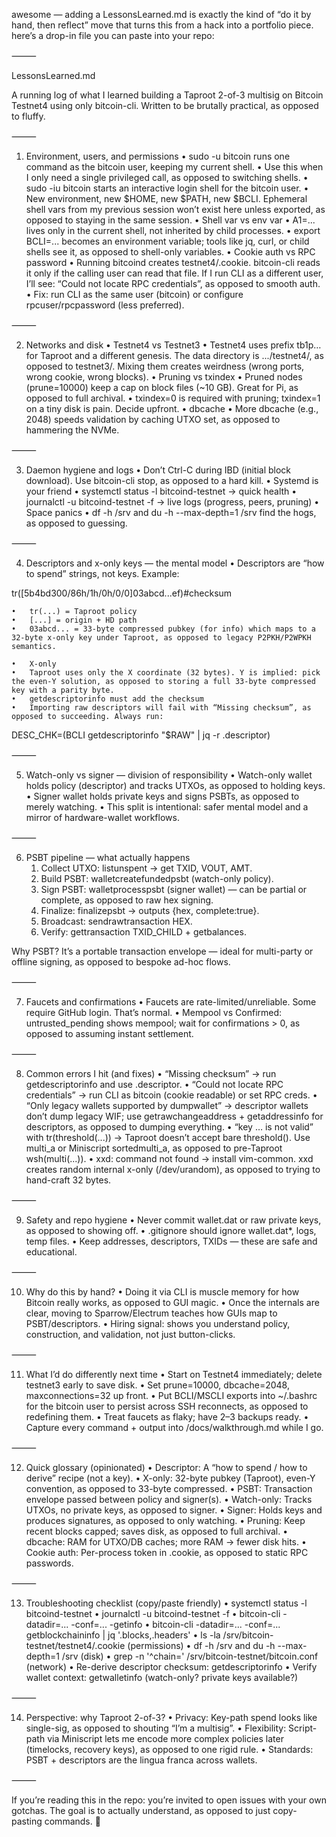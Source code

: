 awesome — adding a LessonsLearned.md is exactly the kind of “do it by hand, then reflect” move that turns this from a hack into a portfolio piece. here’s a drop-in file you can paste into your repo:

⸻

LessonsLearned.md

A running log of what I learned building a Taproot 2-of-3 multisig on Bitcoin Testnet4 using only bitcoin-cli. Written to be brutally practical, as opposed to fluffy.

⸻

1) Environment, users, and permissions
	•	sudo -u bitcoin <cmd> runs one command as the bitcoin user, keeping my current shell.
	•	Use this when I only need a single privileged call, as opposed to switching shells.
	•	sudo -iu bitcoin starts an interactive login shell for the bitcoin user.
	•	New environment, new $HOME, new $PATH, new $BCLI. Ephemeral shell vars from my previous session won’t exist here unless exported, as opposed to staying in the same session.
	•	Shell var vs env var
	•	A1=... lives only in the current shell, not inherited by child processes.
	•	export BCLI=... becomes an environment variable; tools like jq, curl, or child shells see it, as opposed to shell-only variables.
	•	Cookie auth vs RPC password
	•	Running bitcoind creates testnet4/.cookie. bitcoin-cli reads it only if the calling user can read that file. If I run CLI as a different user, I’ll see: “Could not locate RPC credentials”, as opposed to smooth auth.
	•	Fix: run CLI as the same user (bitcoin) or configure rpcuser/rpcpassword (less preferred).

⸻

2) Networks and disk
	•	Testnet4 vs Testnet3
	•	Testnet4 uses prefix tb1p… for Taproot and a different genesis. The data directory is .../testnet4/, as opposed to testnet3/. Mixing them creates weirdness (wrong ports, wrong cookie, wrong blocks).
	•	Pruning vs txindex
	•	Pruned nodes (prune=10000) keep a cap on block files (~10 GB). Great for Pi, as opposed to full archival.
	•	txindex=0 is required with pruning; txindex=1 on a tiny disk is pain. Decide upfront.
	•	dbcache
	•	More dbcache (e.g., 2048) speeds validation by caching UTXO set, as opposed to hammering the NVMe.

⸻

3) Daemon hygiene and logs
	•	Don’t Ctrl-C during IBD (initial block download). Use bitcoin-cli stop, as opposed to a hard kill.
	•	Systemd is your friend
	•	systemctl status -l bitcoind-testnet → quick health
	•	journalctl -u bitcoind-testnet -f → live logs (progress, peers, pruning)
	•	Space panics
	•	df -h /srv and du -h --max-depth=1 /srv find the hogs, as opposed to guessing.

⸻

4) Descriptors and x-only keys — the mental model
	•	Descriptors are “how to spend” strings, not keys. Example:

tr([5b4bd300/86h/1h/0h/0/0]03abcd...ef)#checksum

	•	tr(...) = Taproot policy
	•	[...] = origin + HD path
	•	03abcd... = 33-byte compressed pubkey (for info) which maps to a 32-byte x-only key under Taproot, as opposed to legacy P2PKH/P2WPKH semantics.

	•	X-only
	•	Taproot uses only the X coordinate (32 bytes). Y is implied: pick the even-Y solution, as opposed to storing a full 33-byte compressed key with a parity byte.
	•	getdescriptorinfo must add the checksum
	•	Importing raw descriptors will fail with “Missing checksum”, as opposed to succeeding. Always run:

DESC_CHK=$($BCLI getdescriptorinfo "$RAW" | jq -r .descriptor)



⸻

5) Watch-only vs signer — division of responsibility
	•	Watch-only wallet holds policy (descriptor) and tracks UTXOs, as opposed to holding keys.
	•	Signer wallet holds private keys and signs PSBTs, as opposed to merely watching.
	•	This split is intentional: safer mental model and a mirror of hardware-wallet workflows.

⸻

6) PSBT pipeline — what actually happens
	1.	Collect UTXO: listunspent → get TXID, VOUT, AMT.
	2.	Build PSBT: walletcreatefundedpsbt (watch-only policy).
	3.	Sign PSBT: walletprocesspsbt (signer wallet) — can be partial or complete, as opposed to raw hex signing.
	4.	Finalize: finalizepsbt → outputs {hex, complete:true}.
	5.	Broadcast: sendrawtransaction HEX.
	6.	Verify: gettransaction TXID_CHILD + getbalances.

Why PSBT? It’s a portable transaction envelope — ideal for multi-party or offline signing, as opposed to bespoke ad-hoc flows.

⸻

7) Faucets and confirmations
	•	Faucets are rate-limited/unreliable. Some require GitHub login. That’s normal.
	•	Mempool vs Confirmed: untrusted_pending shows mempool; wait for confirmations > 0, as opposed to assuming instant settlement.

⸻

8) Common errors I hit (and fixes)
	•	“Missing checksum” → run getdescriptorinfo and use .descriptor.
	•	“Could not locate RPC credentials” → run CLI as bitcoin (cookie readable) or set RPC creds.
	•	“Only legacy wallets supported by dumpwallet” → descriptor wallets don’t dump legacy WIF; use getrawchangeaddress + getaddressinfo for descriptors, as opposed to dumping everything.
	•	“key … is not valid” with tr(threshold(...)) → Taproot doesn’t accept bare threshold(). Use multi_a or Miniscript sortedmulti_a, as opposed to pre-Taproot wsh(multi(...)).
	•	xxd: command not found → install vim-common. xxd creates random internal x-only (/dev/urandom), as opposed to trying to hand-craft 32 bytes.

⸻

9) Safety and repo hygiene
	•	Never commit wallet.dat or raw private keys, as opposed to showing off.
	•	.gitignore should ignore wallet.dat*, logs, temp files.
	•	Keep addresses, descriptors, TXIDs — these are safe and educational.

⸻

10) Why do this by hand?
	•	Doing it via CLI is muscle memory for how Bitcoin really works, as opposed to GUI magic.
	•	Once the internals are clear, moving to Sparrow/Electrum teaches how GUIs map to PSBT/descriptors.
	•	Hiring signal: shows you understand policy, construction, and validation, not just button-clicks.

⸻

11) What I’d do differently next time
	•	Start on Testnet4 immediately; delete testnet3 early to save disk.
	•	Set prune=10000, dbcache=2048, maxconnections=32 up front.
	•	Put BCLI/MSCLI exports into ~/.bashrc for the bitcoin user to persist across SSH reconnects, as opposed to redefining them.
	•	Treat faucets as flaky; have 2–3 backups ready.
	•	Capture every command + output into /docs/walkthrough.md while I go.

⸻

12) Quick glossary (opinionated)
	•	Descriptor: A “how to spend / how to derive” recipe (not a key).
	•	X-only: 32-byte pubkey (Taproot), even-Y convention, as opposed to 33-byte compressed.
	•	PSBT: Transaction envelope passed between policy and signer(s).
	•	Watch-only: Tracks UTXOs, no private keys, as opposed to signer.
	•	Signer: Holds keys and produces signatures, as opposed to only watching.
	•	Pruning: Keep recent blocks capped; saves disk, as opposed to full archival.
	•	dbcache: RAM for UTXO/DB caches; more RAM → fewer disk hits.
	•	Cookie auth: Per-process token in .cookie, as opposed to static RPC passwords.

⸻

13) Troubleshooting checklist (copy/paste friendly)
	•	systemctl status -l bitcoind-testnet
	•	journalctl -u bitcoind-testnet -f
	•	bitcoin-cli -datadir=... -conf=... -getinfo
	•	bitcoin-cli -datadir=... -conf=... getblockchaininfo | jq '.blocks,.headers'
	•	ls -la /srv/bitcoin-testnet/testnet4/.cookie (permissions)
	•	df -h /srv and du -h --max-depth=1 /srv (disk)
	•	grep -n '^chain=' /srv/bitcoin-testnet/bitcoin.conf (network)
	•	Re-derive descriptor checksum: getdescriptorinfo
	•	Verify wallet context: getwalletinfo (watch-only? private keys available?)

⸻

14) Perspective: why Taproot 2-of-3?
	•	Privacy: Key-path spend looks like single-sig, as opposed to shouting “I’m a multisig”.
	•	Flexibility: Script-path via Miniscript lets me encode more complex policies later (timelocks, recovery keys), as opposed to one rigid rule.
	•	Standards: PSBT + descriptors are the lingua franca across wallets.

⸻

If you’re reading this in the repo: you’re invited to open issues with your own gotchas. The goal is to actually understand, as opposed to just copy-pasting commands. 🚀